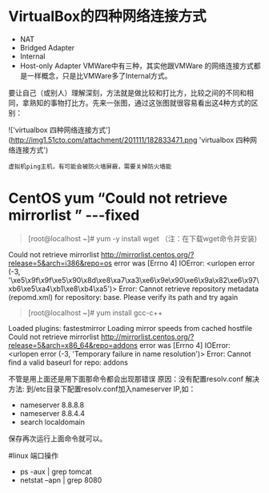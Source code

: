 # VirtualBox的四种网络连接方式
* NAT
* Bridged Adapter
* Internal
* Host-only Adapter
VMWare中有三种，其实他跟VMWare 的网络连接方式都是一样概念，只是比VMWare多了Internal方式。

要让自己（或别人）理解深刻，方法就是做比较和打比方，比较之间的不同和相同，拿熟知的事物打比方。先来一张图，通过这张图就很容易看出这4种方式的区别：

!['virtualbox 四种网络连接方式']  (http://img1.51cto.com/attachment/201111/182833471.png  'virtualbox 四种网络连接方式')

`虚拟机ping主机，有可能会被防火墙屏蔽，需要关掉防火墙能` 




# CentOS yum  “Could not retrieve mirrorlist ” ---fixed
> [root@localhost ~]# yum -y install wget   （注：在下载wget命令并安装)

Could not retrieve mirrorlist http://mirrorlist.centos.org/?release=5&arch=i386&repo=os error was 
[Errno 4] IOError: <urlopen error (-3, '\xe5\x9f\x9f\xe5\x90\x8d\xe8\xa7\xa3\xe6\x9e\x90\xe6\x9a\x82\xe6\x97\xb6\xe5\xa4\xb1\xe8\xb4\xa5')>
Error: Cannot retrieve repository metadata (repomd.xml) for repository: base. Please verify its path and try again
>[root@localhost ~]# yum install gcc-c++

Loaded plugins: fastestmirror
Loading mirror speeds from cached hostfile 
Could not retrieve mirrorlist http://mirrorlist.centos.org/?release=5&arch=x86_64&repo=addons error was
[Errno 4] IOError: <urlopen error (-3, 'Temporary failure in name resolution')>
Error: Cannot find a valid baseurl for repo: addons

不管是用上面还是用下面那命令都会出现那错误
原因：没有配置resolv.conf
解决方法:
到/etc目录下配置resolv.conf加入nameserver IP,如：
* nameserver 8.8.8.8
* nameserver 8.8.4.4
* search localdomain

保存再次运行上面命令就可以。

#linux  端口操作
*  ps -aux | grep tomcat 
*  netstat –apn | grep 8080
